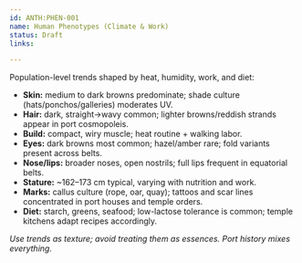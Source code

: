 ```yaml
---
id: ANTH:PHEN-001
name: Human Phenotypes (Climate & Work)
status: Draft
links:

---
```


Population-level trends shaped by heat, humidity, work, and diet:

- **Skin:** medium to dark browns predominate; shade culture (hats/ponchos/galleries) moderates UV.
- **Hair:** dark, straight→wavy common; lighter browns/reddish strands appear in port cosmopoleis.
- **Build:** compact, wiry muscle; heat routine + walking labor.  
- **Eyes:** dark browns most common; hazel/amber rare; fold variants present across belts.
- **Nose/lips:** broader noses, open nostrils; full lips frequent in equatorial belts.
- **Stature:** ~162–173 cm typical, varying with nutrition and work.
- **Marks:** callus culture (rope, oar, quay); tattoos and scar lines concentrated in port houses and temple orders.
- **Diet:** starch, greens, seafood; low-lactose tolerance is common; temple kitchens adapt recipes accordingly.

*Use trends as texture; avoid treating them as essences. Port history mixes everything.*
